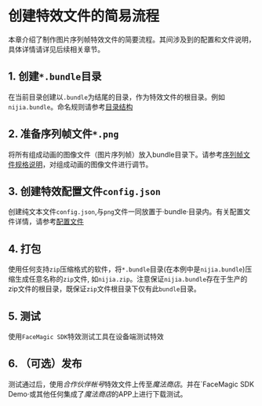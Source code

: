 # 创建特效文件的简易流程

本章介绍了制作图片序列帧特效文件的简要流程。其间涉及到的配置和文件说明，具体详情请详见后续相关章节。

## 1. 创建`*.bundle`目录
在当前目录创建以`.bundle`为结尾的目录，作为特效文件的根目录。例如`nijia.bundle`。命名规则请参考[目录结构](frame-structure.md)
## 2. 准备序列帧文件`*.png`
将所有组成动画的图像文件（图片序列帧）放入bundle目录下。请参考[序列帧文件规格说明](frame-spec.md)，对组成动画的图像文件进行调节。
## 3. 创建特效配置文件`config.json`
创建纯文本文件`config.json`,与`png`文件一同放置于·bundle·目录内。有关配置文件详情，请参考[配置文件](config.md)
## 4. 打包
使用任何支持`zip`压缩格式的软件，将`*.bundle`目录(在本例中是`nijia.bundle`)压缩生成任意名称的`zip`文件, 如`nijia.zip`。注意保证`nijia.bundle`存在于生产的zip文件的根目录，既保证`zip`文件根目录下仅有此`bundle`目录。
## 5. 测试
使用`FaceMagic SDK`特效测试工具在设备端测试特效
## 6. （可选）发布
测试通过后，使用*合作伙伴帐号*特效文件上传至*魔法商店*。并在`FaceMagic SDK Demo·或其他任何集成了*魔法商店*的APP上进行下载测试。
